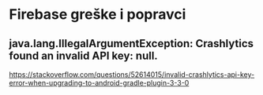 # Firebase greške i popravci

## java.lang.IllegalArgumentException: Crashlytics found an invalid API key: null.
https://stackoverflow.com/questions/52614015/invalid-crashlytics-api-key-error-when-upgrading-to-android-gradle-plugin-3-3-0

